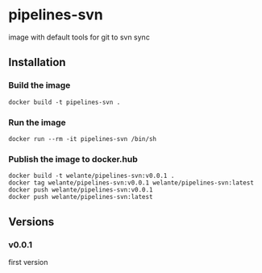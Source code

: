 # pipelines-svn

image with default tools for git to svn sync

## Installation

### Build the image

`docker build -t pipelines-svn .`

### Run the image
```
docker run --rm -it pipelines-svn /bin/sh
```

### Publish the image to docker.hub
```
docker build -t welante/pipelines-svn:v0.0.1 .
docker tag welante/pipelines-svn:v0.0.1 welante/pipelines-svn:latest
docker push welante/pipelines-svn:v0.0.1
docker push welante/pipelines-svn:latest
```

## Versions

### v0.0.1 ###
first version
